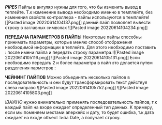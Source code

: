 ***PIPES*** 
Пайпы в ангуляр нужны для того, что бы изменить вывод в теплейте. Т.к изменение вывода необходимо именно в темплейте, без изменения свойств контроллера - пайпы используются в темплейте![[Pasted image 20220614104137.png]]
данный пайп позволяет вывести строку в заглавных символах
![[Pasted image 20220614104234.png]]

**ПЕРЕДАЧА ПАРАМЕТРОВ В ПАЙПЫ**
Некоторые пайпы способны принимать параметры, которые меняю способ отображения необходимой информации в теплейте. Для этого необходимо поставить : после имени пайпа и передать строку параметра.![[Pasted image 20220614105116.png]]
![[Pasted image 20220614105131.png]]
Если необходимо передать 2 и более параметра в пайп это делается путем разделения парметров :

**ЧЕЙНИНГ ПАЙПОВ**
Можно объединять несколько пайпов в последовательность и они будут трансформировать текст действуя слева направо
![[Pasted image 20220614105752.png]]
![[Pasted image 20220614105803.png]]

*!ВАЖНО* нужно внимательно применять последовательность пайпов, т.к каждый пайп на входе ожидает определенный тип данных. К примеру, если мы поменяем местами аперкейс и дату, то будет ошибка, т.к дата ожидает на входе объект типа Date, а получает строку.
